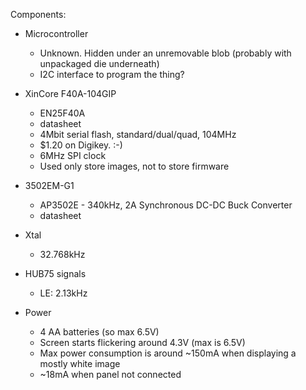 
Components:

* Microcontroller

    * Unknown. Hidden under an unremovable blob (probably with unpackaged die underneath)
    * I2C interface to program the thing?

* XinCore F40A-104GIP

    * EN25F40A 
    * datasheet
    * 4Mbit serial flash, standard/dual/quad, 104MHz
    * $1.20 on Digikey. :-)
    * 6MHz SPI clock
    * Used only store images, not to store firmware

* 3502EM-G1

    * AP3502E - 340kHz, 2A Synchronous DC-DC Buck Converter
    * datasheet

    
* Xtal
    
    * 32.768kHz

* HUB75 signals

    * LE: 2.13kHz

* Power

    * 4 AA batteries (so max 6.5V)
    * Screen starts flickering around 4.3V (max is 6.5V)
    * Max power consumption is around ~150mA when displaying a mostly white image
    * ~18mA when panel not connected

